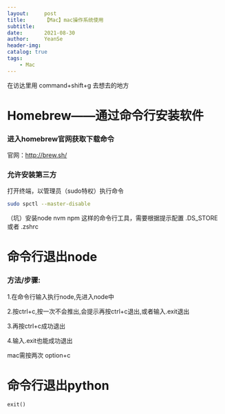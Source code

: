 ```yaml
---
layout:     post
title:      【Mac】mac操作系统使用
subtitle:   
date:       2021-08-30
author:     YeanSe
header-img: 
catalog: true
tags:
    - Mac
---
```


在访达里用 command+shift+g 去想去的地方



# Homebrew——通过命令行安装软件

### **进入homebrew官网获取下载命令**

  官网：http://brew.sh/

### 允许安装第三方

打开终端，以管理员（sudo特权）执行命令

```bash
sudo spctl --master-disable
```

（坑）安装node nvm npm 这样的命令行工具，需要根据提示配置 .DS_STORE 或者 .zshrc

# 命令行退出node

### 方法/步骤:

1.在命令行输入执行node,先进入node中 

2.按ctrl+c,按一次不会推出,会提示再按ctrl+c退出,或者输入.exit退出 

3.再按ctrl+c成功退出 

4.输入.exit也能成功退出 

mac需按两次 option+c

# 命令行退出python

`exit()`
